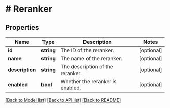 # # Reranker

## Properties

Name | Type | Description | Notes
------------ | ------------- | ------------- | -------------
**id** | **string** | The ID of the reranker. | [optional]
**name** | **string** | The name of the reranker. | [optional]
**description** | **string** | The description of the reranker. | [optional]
**enabled** | **bool** | Whether the reranker is enabled. | [optional]

[[Back to Model list]](../../README.md#models) [[Back to API list]](../../README.md#endpoints) [[Back to README]](../../README.md)
